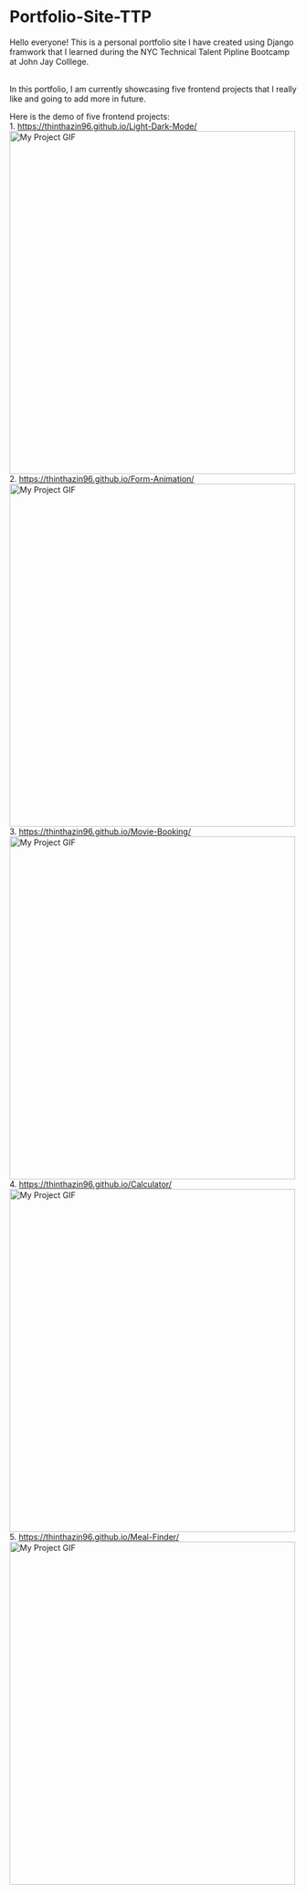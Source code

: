 # Portfolio-Site-TTP

Hello everyone! This is a personal portfolio site I have created using Django framwork that I learned during the NYC Technical Talent Pipline Bootcamp at John Jay Colllege. 

 <br /> In this portfolio, I am currently showcasing five frontend projects that I really like and going to add more in future.

Here is the demo of five frontend projects:
 <br /> 1. https://thinthazin96.github.io/Light-Dark-Mode/
 <img src="./light-dark.gif" alt="My Project GIF" width="500" height="600">
 <br /> 2. https://thinthazin96.github.io/Form-Animation/
 <img src="./myScreen.gif" alt="My Project GIF" width="500" height="600">
 <br /> 3. https://thinthazin96.github.io/Movie-Booking/
 <img src="./myScreen.gif" alt="My Project GIF" width="500" height="600">
 <br /> 4. https://thinthazin96.github.io/Calculator/
 <img src="./myScreen.gif" alt="My Project GIF" width="500" height="600">
 <br /> 5. https://thinthazin96.github.io/Meal-Finder/
 <img src="./myScreen.gif" alt="My Project GIF" width="500" height="600">


